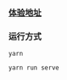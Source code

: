 ### [体验地址](https://hhzzcc.github.io/image-to-matrix/dist/index.html#/)

### 运行方式
```
yarn

yarn run serve

```

